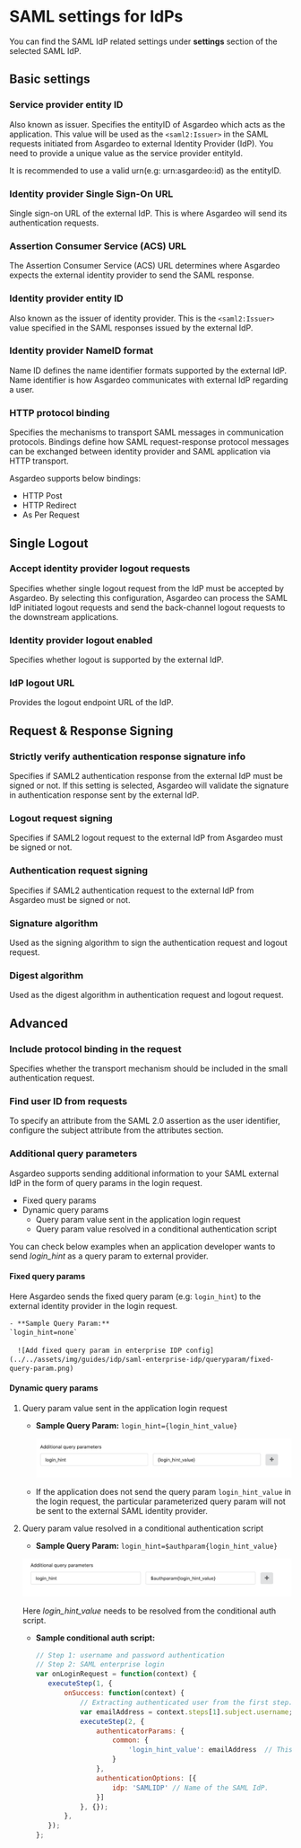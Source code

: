 # SAML settings for IdPs
You can find the SAML IdP related settings under **settings** section of the selected SAML IdP.

## Basic settings

### Service provider entity ID
Also known as  issuer. Specifies the entityID of Asgardeo which acts as the application. This value will be used as the `<saml2:Issuer>` in the SAML requests initiated from Asgardeo to external Identity Provider (IdP). You need to provide a unique value as the service provider entityId.

It is recommended to use a valid urn(e.g: urn:asgardeo:id) as the entityID.

### Identity provider Single Sign-On URL
Single sign-on URL of the external IdP. This is where Asgardeo will send its authentication requests.

### Assertion Consumer Service (ACS) URL
The Assertion Consumer Service (ACS) URL determines where Asgardeo expects the external identity provider to send the SAML response.

### Identity provider entity ID
Also known as the issuer of identity provider. This is the `<saml2:Issuer>` value specified in the SAML responses issued by the external IdP.

### Identity provider NameID format
Name ID defines the name identifier formats supported by the external IdP. Name identifier is how Asgardeo communicates with external IdP regarding a user.

### HTTP protocol binding
Specifies the mechanisms to transport SAML messages in communication protocols. Bindings define how SAML request-response protocol messages can be exchanged between identity provider and SAML application via HTTP transport.

Asgardeo supports below bindings:
- HTTP Post
- HTTP Redirect
- As Per Request

## Single Logout

### Accept identity provider logout requests
Specifies whether single logout request from the IdP must be accepted by Asgardeo. By selecting this configuration, Asgardeo can process the SAML IdP initiated logout requests and send the back-channel logout requests to the downstream applications.

### Identity provider logout enabled
Specifies whether logout is supported by the external IdP.

### IdP logout URL
Provides the logout endpoint URL of the IdP.

## Request & Response Signing

### Strictly verify authentication response signature info
Specifies if SAML2 authentication response from the external IdP must be signed or not. If this setting is selected, Asgardeo will validate the signature in authentication response sent by the external IdP.

### Logout request signing
Specifies if SAML2 logout request to the external IdP from Asgardeo must be signed or not.

### Authentication request signing
Specifies if SAML2 authentication request to the external IdP from Asgardeo must be signed or not.

### Signature algorithm
Used as the signing algorithm to sign the authentication request and logout request.

### Digest algorithm
Used as the digest algorithm in authentication request and logout request.

## Advanced

### Include protocol binding in the request
Specifies whether the transport mechanism should be included in the small authentication request.

### Find user ID from requests
To specify an attribute from the SAML 2.0 assertion as the user identifier, configure the subject attribute from the attributes section.

### Additional query parameters
Asgardeo supports sending additional information to your SAML external IdP in the form of query params in the login request.
- Fixed query params
- Dynamic query params
  - Query param value sent in the application login request
  - Query param value resolved in a conditional authentication script

You can check below examples when an application developer wants to send _login_hint_ as a query param to external provider.

#### Fixed query params
Here Asgardeo sends the fixed query param (e.g: `login_hint`) to the external identity provider in the login request.
    
    - **Sample Query Param:**
    `login_hint=none`
      
      ![Add fixed query param in enterprise IDP config](../../assets/img/guides/idp/saml-enterprise-idp/queryparam/fixed-query-param.png)

#### Dynamic query params

1. Query param value sent in the application login request

    - **Sample Query Param:**
       `login_hint={login_hint_value}`
      <br>

        ![Add dynamic query param in enterprise IDP config](../../assets/img/guides/idp/saml-enterprise-idp/queryparam/dynamic_query_param.png)

    - If the application does not send the query param `login_hint_value` in the login request, the particular parameterized query param  will not be sent to the external SAML identity provider.

2. Query param value resolved in a conditional authentication script

   - **Sample Query Param:**
    `login_hint=$authparam{login_hint_value}`

    ![Add dynamic query param in enterprise IDP config](../../assets/img/guides/idp/saml-enterprise-idp/queryparam/dynamic_query_param_from_conditional_auth.png)

    Here _login_hint_value_ needs to be resolved from the conditional auth script.
    <br>  

   - **Sample conditional auth script:**  
       ```js
      // Step 1: username and password authentication  
      // Step 2: SAML enterprise login  
      var onLoginRequest = function(context) {
          executeStep(1, {
              onSuccess: function(context) {
                  // Extracting authenticated user from the first step.
                  var emailAddress = context.steps[1].subject.username;
                  executeStep(2, {
                      authenticatorParams: {
                          common: {
                              'login_hint_value': emailAddress  // This is where we resolve the dynamic query param.
                          }
                      },
                      authenticationOptions: [{
                          idp: 'SAMLIDP' // Name of the SAML IdP.
                      }]
                  }, {});
              },
          });
      };
      ```
      <br>
